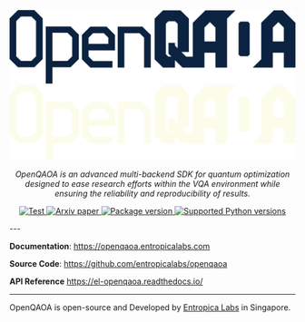 ![OpenQAOA](https://github.com/entropicalabs/openqaoa/blob/main/.github/images/openqaoa_logo.png?raw=true#only-light)
![OpenQAOA](https://github.com/entropicalabs/openqaoa/blob/main/.github/images/openqaoa_logo_offW.png?raw=true#only-dark)

<p align="center">
    <em>OpenQAOA is an advanced multi-backend SDK for quantum optimization designed to ease research efforts within the VQA environment while ensuring the reliability and reproducibility of results.</em>
</p>
<p align="center">
<a href="https://github.com/entropicalabs/openqaoa/actions/workflows/test_main_linux.yml" target="_blank">
    <img src="https://github.com/entropicalabs/openqaoa/actions/workflows/test_main_linux.yml/badge.svg" alt="Test">
</a>
<a href="https://arxiv.org/abs/2210.08695" target="_blank">
    <img src="https://img.shields.io/badge/arXiv-2210.08695-<COLOR>.svg" alt="Arxiv paper">
</a>
<a href="https://pypi.org/project/openqaoa" target="_blank">
    <img src="https://badge.fury.io/py/openqaoa.svg" alt="Package version">
</a>
<a href="https://pypi.org/project/openqaoa" target="_blank">
    <img src="https://img.shields.io/pypi/pyversions/openqaoa.svg?color=%2334D058" alt="Supported Python versions">
</a>
</p>
---

**Documentation**: <a href="https://openqaoa.entropicalabs.com" target="_blank">https://openqaoa.entropicalabs.com</a>

**Source Code**: <a href="https://github.com/entropicalabs/openqaoa" target="_blank">https://github.com/entropicalabs/openqaoa</a>

**API Reference** <a href="https://el-openqaoa.readthedocs.io/" target="_blank">https://el-openqaoa.readthedocs.io/</a>

---

OpenQAOA is open-source and Developed by [Entropica Labs](https://www.entropicalabs.com/) in Singapore.

